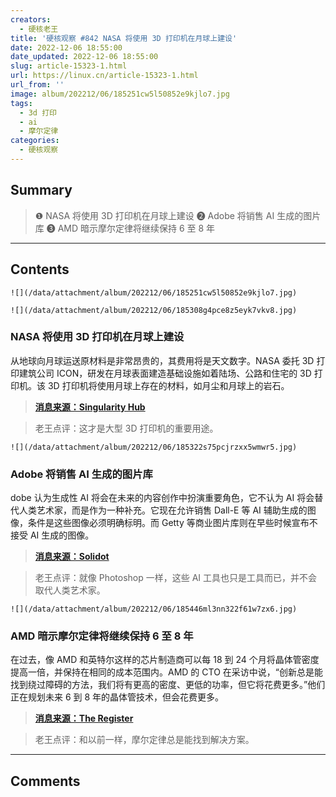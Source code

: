 ```yaml
---
creators:
  - 硬核老王
title: '硬核观察 #842 NASA 将使用 3D 打印机在月球上建设'
date: 2022-12-06 18:55:00
date_updated: 2022-12-06 18:55:00
slug: article-15323-1.html
url: https://linux.cn/article-15323-1.html
url_from: ''
image: album/202212/06/185251cw5l50852e9kjlo7.jpg
tags:
  - 3d 打印
  - ai
  - 摩尔定律
categories:
  - 硬核观察
---
```


## Summary

> ❶ NASA 将使用 3D 打印机在月球上建设
> ❷ Adobe 将销售 AI 生成的图片库
> ❸ AMD 暗示摩尔定律将继续保持 6 至 8 年

***

<!-- more -->

## Contents

`![](/data/attachment/album/202212/06/185251cw5l50852e9kjlo7.jpg)`

`![](/data/attachment/album/202212/06/185308g4pce8z5eyk7vkv8.jpg)`

### NASA 将使用 3D 打印机在月球上建设

从地球向月球运送原材料是非常昂贵的，其费用将是天文数字。NASA 委托 3D 打印建筑公司 ICON，研发在月球表面建造基础设施如着陆场、公路和住宅的 3D 打印机。该 3D 打印机将使用月球上存在的材料，如月尘和月球上的岩石。

> 
> **[消息来源：Singularity Hub](https://singularityhub.com/2022/12/01/nasa-gave-icon-57-million-to-build-a-3d-printer-for-structures-on-the-moon/)**
> 
> 
> 

> 
> 老王点评：这才是大型 3D 打印机的重要用途。
> 
> 
> 

`![](/data/attachment/album/202212/06/185322s75pcjrzxx5wmwr5.jpg)`

### Adobe 将销售 AI 生成的图片库

dobe 认为生成性 AI 将会在未来的内容创作中扮演重要角色，它不认为 AI 将会替代人类艺术家，而是作为一种补充。它现在允许销售 Dall-E 等 AI 辅助生成的图像，条件是这些图像必须明确标明。而 Getty 等商业图片库则在早些时候宣布不接受 AI 生成的图像。

> 
> **[消息来源：Solidot](https://www.solidot.org/story?sid=73565)**
> 
> 
> 

> 
> 老王点评：就像 Photoshop 一样，这些 AI 工具也只是工具而已，并不会取代人类艺术家。
> 
> 
> 

`![](/data/attachment/album/202212/06/185446ml3nn322f61w7zx6.jpg)`

### AMD 暗示摩尔定律将继续保持 6 至 8 年

在过去，像 AMD 和英特尔这样的芯片制造商可以每 18 到 24 个月将晶体管密度提高一倍，并保持在相同的成本范围内。AMD 的 CTO 在采访中说，“创新总是能找到绕过障碍的方法，我们将有更高的密度、更低的功率，但它将花费更多。”他们正在规划未来 6 到 8 年的晶体管技术，但会花费更多。

> 
> **[消息来源：The Register](https://www.theregister.com/2022/12/02/amd_transistor_tech/)**
> 
> 
> 

> 
> 老王点评：和以前一样，摩尔定律总是能找到解决方案。
> 
> 
>

***

## Comments
